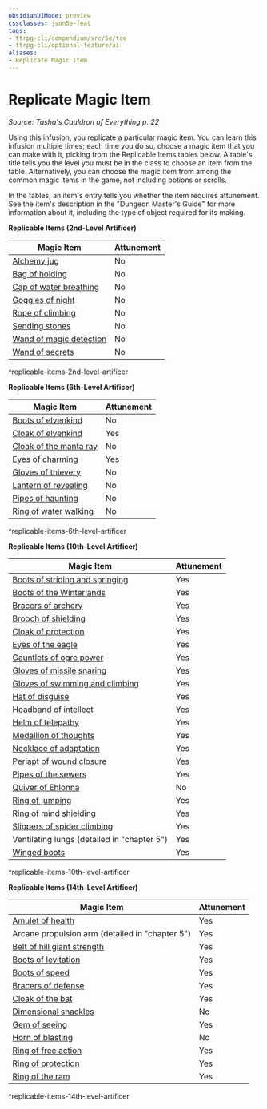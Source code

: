 ```yaml
---
obsidianUIMode: preview
cssclasses: json5e-feat
tags:
- ttrpg-cli/compendium/src/5e/tce
- ttrpg-cli/optional-feature/ai
aliases:
- Replicate Magic Item
---
```

# Replicate Magic Item
*Source: Tasha's Cauldron of Everything p. 22*  

Using this infusion, you replicate a particular magic item. You can learn this infusion multiple times; each time you do so, choose a magic item that you can make with it, picking from the Replicable Items tables below. A table's title tells you the level you must be in the class to choose an item from the table. Alternatively, you can choose the magic item from among the common magic items in the game, not including potions or scrolls.

In the tables, an item's entry tells you whether the item requires attunement. See the item's description in the "Dungeon Master's Guide" for more information about it, including the type of object required for its making.

**Replicable Items (2nd-Level Artificer)**

| Magic Item | Attunement |
|------------|------------|
| [Alchemy jug](/3-Mechanics/CLI/items/alchemy-jug-xdmg.md) | No |
| [Bag of holding](/3-Mechanics/CLI/items/bag-of-holding-xdmg.md) | No |
| [Cap of water breathing](/3-Mechanics/CLI/items/cap-of-water-breathing-xdmg.md) | No |
| [Goggles of night](/3-Mechanics/CLI/items/goggles-of-night-xdmg.md) | No |
| [Rope of climbing](/3-Mechanics/CLI/items/rope-of-climbing-xdmg.md) | No |
| [Sending stones](/3-Mechanics/CLI/items/sending-stones-xdmg.md) | No |
| [Wand of magic detection](/3-Mechanics/CLI/items/wand-of-magic-detection-xdmg.md) | No |
| [Wand of secrets](/3-Mechanics/CLI/items/wand-of-secrets-xdmg.md) | No |
^replicable-items-2nd-level-artificer

**Replicable Items (6th-Level Artificer)**

| Magic Item | Attunement |
|------------|------------|
| [Boots of elvenkind](/3-Mechanics/CLI/items/boots-of-elvenkind-xdmg.md) | No |
| [Cloak of elvenkind](/3-Mechanics/CLI/items/cloak-of-elvenkind-xdmg.md) | Yes |
| [Cloak of the manta ray](/3-Mechanics/CLI/items/cloak-of-the-manta-ray-xdmg.md) | No |
| [Eyes of charming](/3-Mechanics/CLI/items/eyes-of-charming-xdmg.md) | Yes |
| [Gloves of thievery](/3-Mechanics/CLI/items/gloves-of-thievery-xdmg.md) | No |
| [Lantern of revealing](/3-Mechanics/CLI/items/lantern-of-revealing-xdmg.md) | No |
| [Pipes of haunting](/3-Mechanics/CLI/items/pipes-of-haunting-xdmg.md) | No |
| [Ring of water walking](/3-Mechanics/CLI/items/ring-of-water-walking-xdmg.md) | No |
^replicable-items-6th-level-artificer

**Replicable Items (10th-Level Artificer)**

| Magic Item | Attunement |
|------------|------------|
| [Boots of striding and springing](/3-Mechanics/CLI/items/boots-of-striding-and-springing-xdmg.md) | Yes |
| [Boots of the Winterlands](/3-Mechanics/CLI/items/boots-of-the-winterlands-xdmg.md) | Yes |
| [Bracers of archery](/3-Mechanics/CLI/items/bracers-of-archery-xdmg.md) | Yes |
| [Brooch of shielding](/3-Mechanics/CLI/items/brooch-of-shielding-xdmg.md) | Yes |
| [Cloak of protection](/3-Mechanics/CLI/items/cloak-of-protection-xdmg.md) | Yes |
| [Eyes of the eagle](/3-Mechanics/CLI/items/eyes-of-the-eagle-xdmg.md) | Yes |
| [Gauntlets of ogre power](/3-Mechanics/CLI/items/gauntlets-of-ogre-power-xdmg.md) | Yes |
| [Gloves of missile snaring](/3-Mechanics/CLI/items/gloves-of-missile-snaring-xdmg.md) | Yes |
| [Gloves of swimming and climbing](/3-Mechanics/CLI/items/gloves-of-swimming-and-climbing-xdmg.md) | Yes |
| [Hat of disguise](/3-Mechanics/CLI/items/hat-of-disguise-xdmg.md) | Yes |
| [Headband of intellect](/3-Mechanics/CLI/items/headband-of-intellect-xdmg.md) | Yes |
| [Helm of telepathy](/3-Mechanics/CLI/items/helm-of-telepathy-xdmg.md) | Yes |
| [Medallion of thoughts](/3-Mechanics/CLI/items/medallion-of-thoughts-xdmg.md) | Yes |
| [Necklace of adaptation](/3-Mechanics/CLI/items/necklace-of-adaptation-xdmg.md) | Yes |
| [Periapt of wound closure](/3-Mechanics/CLI/items/periapt-of-wound-closure-xdmg.md) | Yes |
| [Pipes of the sewers](/3-Mechanics/CLI/items/pipes-of-the-sewers-xdmg.md) | Yes |
| [Quiver of Ehlonna](/3-Mechanics/CLI/items/quiver-of-ehlonna-xdmg.md) | No |
| [Ring of jumping](/3-Mechanics/CLI/items/ring-of-jumping-xdmg.md) | Yes |
| [Ring of mind shielding](/3-Mechanics/CLI/items/ring-of-mind-shielding-xdmg.md) | Yes |
| [Slippers of spider climbing](/3-Mechanics/CLI/items/slippers-of-spider-climbing-xdmg.md) | Yes |
| Ventilating lungs (detailed in "chapter 5") | Yes |
| [Winged boots](/3-Mechanics/CLI/items/winged-boots-xdmg.md) | Yes |
^replicable-items-10th-level-artificer

**Replicable Items (14th-Level Artificer)**

| Magic Item | Attunement |
|------------|------------|
| [Amulet of health](/3-Mechanics/CLI/items/amulet-of-health-xdmg.md) | Yes |
| Arcane propulsion arm (detailed in "chapter 5") | Yes |
| [Belt of hill giant strength](/3-Mechanics/CLI/items/belt-of-hill-giant-strength-xdmg.md) | Yes |
| [Boots of levitation](/3-Mechanics/CLI/items/boots-of-levitation-xdmg.md) | Yes |
| [Boots of speed](/3-Mechanics/CLI/items/boots-of-speed-xdmg.md) | Yes |
| [Bracers of defense](/3-Mechanics/CLI/items/bracers-of-defense-xdmg.md) | Yes |
| [Cloak of the bat](/3-Mechanics/CLI/items/cloak-of-the-bat-xdmg.md) | Yes |
| [Dimensional shackles](/3-Mechanics/CLI/items/dimensional-shackles-xdmg.md) | No |
| [Gem of seeing](/3-Mechanics/CLI/items/gem-of-seeing-xdmg.md) | Yes |
| [Horn of blasting](/3-Mechanics/CLI/items/horn-of-blasting-xdmg.md) | No |
| [Ring of free action](/3-Mechanics/CLI/items/ring-of-free-action-xdmg.md) | Yes |
| [Ring of protection](/3-Mechanics/CLI/items/ring-of-protection-xdmg.md) | Yes |
| [Ring of the ram](/3-Mechanics/CLI/items/ring-of-the-ram-xdmg.md) | Yes |
^replicable-items-14th-level-artificer